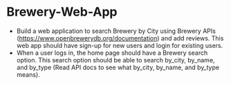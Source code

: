 # Brewery-Web-App
* Build a web application to search Brewery by City using Brewery APIs
  (https://www.openbrewerydb.org/documentation) and add reviews. This web app
  should have sign-up for new users and login for existing users.
* When a user logs in, the home page should have a Brewery search option. This
  search option should be able to search by_city, by_name, and by_type (Read
  API docs to see what by_city, by_name, and by_type means).
